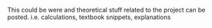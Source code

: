This could be were and theoretical stuff related to the project can be posted.
i.e. calculations, textbook snippets, explanations

